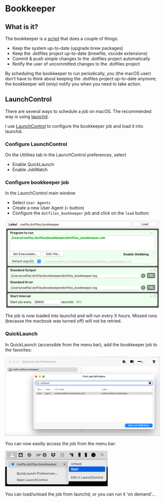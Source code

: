 # Bookkeeper

## What is it?

The bookkeeper is a [script](./dotfiles_bookkeeper.zsh) that does a couple of things:

* Keep the system up-to-date (upgrade brew packages)
* Keep the .dotfiles project up-to-date (brewfile, vscode extensions)
* Commit & push simple changes to the .dotfiles project automatically
* Notify the user of uncommitted changes to the .dotfiles project

By scheduling the bookkeeper to run periodically, you (the macOS user) don't have to think about keeping 
the .dotfiles project up-to-date anymore; the bookkeeper will (only) notify you when you need to take action.

## LaunchControl

There are several ways to schedule a job on macOS. The recommended way is using [launchd](https://en.wikipedia.org/wiki/Launchd).

I use [LaunchControl](https://www.soma-zone.com/LaunchControl) to configure the bookkeeper job and load it into launchd.

### Configure LaunchControl

On the Utilities tab in the LaunchControl preferences, select

* Enable QuickLaunch
* Enable JobWatch

### Configure bookkeeper job

In the LaunchControl main window

* Select `User Agents`
* Create a new User Agent (`+` button)
* Configure the `dotfiles_bookkeeper` job and click on the `load` button:

![User Agent configuration](images/LaunchControl-UserAgent.png)

The job is now loaded into launchd and will run every X hours. Missed runs (because the macbook was turned off) will not be retried.

### QuickLaunch

In QuickLaunch (accessible from the menu bar), add the bookkeeper job to the favorites:

![QuickLaunch configuration](images/QuickLaunch-Preferences.png)

You can now easilly access the job from the menu bar:

![QuickLaunch start](images/QuickLaunch-Start.png)

You can load/unload the job from launchd, or you can run it 'on demand'...
